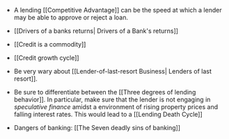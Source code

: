 - A lending [[Competitive Advantage]] can be the speed at which a lender may be able to approve or reject a loan.
- [[Drivers of a banks returns| Drivers of a Bank's returns]]

- [[Credit is a commodity]]
- [[Credit growth cycle]]

- Be very wary about [[Lender-of-last-resort Business| Lenders of last resort]].
- Be sure to differentiate between the [[Three degrees of lending behavior]]. In particular, make sure that the lender is not engaging in *speculative finance* amidst a environment of rising property prices and falling interest rates. This would lead to a [[Lending Death Cycle]]
- Dangers of banking: [[The Seven deadly sins of banking]]